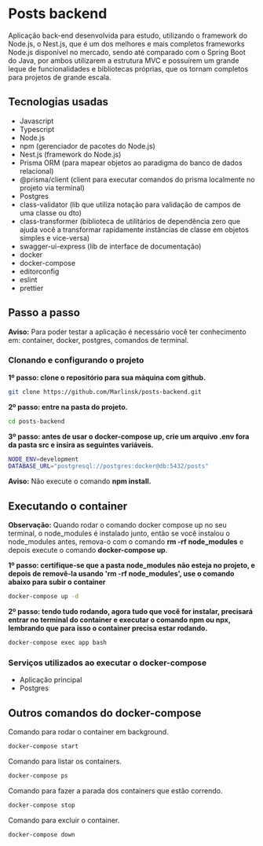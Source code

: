 # Posts backend

Aplicação back-end desenvolvida para estudo, utilizando o framework do Node.js, o Nest.js, que é um dos melhores e mais completos frameworks Node.js disponível no mercado, sendo até comparado com o Spring Boot do Java, por ambos utilizarem a estrutura MVC e possuírem um grande leque de funcionalidades e bibliotecas próprias, que os tornam completos para projetos de grande escala.

## Tecnologias usadas
- Javascript
- Typescript
- Node.js
- npm (gerenciador de pacotes do Node.js)
- Nest.js (framework do Node.js)
- Prisma ORM (para mapear objetos ao paradigma do banco de dados relacional)
- @prisma/client (client para executar comandos do prisma localmente no projeto via terminal)
- Postgres
- class-validator (lib que utiliza notação para validação de campos de uma classe ou dto)
- class-transformer (biblioteca de utilitários de dependência zero que ajuda você a transformar rapidamente instâncias de classe em objetos simples e vice-versa)
- swagger-ui-express (lib de interface de documentação)
- docker
- docker-compose
- editorconfig
- eslint
- prettier

## Passo a passo
**Aviso:** Para poder testar a aplicação é necessário você ter conhecimento em: container, docker, postgres, comandos de terminal.

### Clonando e configurando o projeto
**1º passo: clone o repositório para sua máquina com github.**

```bash
git clone https://github.com/Marlinsk/posts-backend.git
```

**2º passo: entre na pasta do projeto.**
```bash
cd posts-backend
```

**3º passo: antes de usar o docker-compose up, crie um arquivo .env fora da pasta src e insira as seguintes variáveis.**
```bash
NODE_ENV=development
DATABASE_URL="postgresql://postgres:docker@db:5432/posts"
```

**Aviso:** Não execute o comando **npm install.**

## Executando o container
**Observação:** Quando rodar o comando docker compose up no seu terminal, o node_modules é instalado junto, então se você instalou o node_modules antes, remova-o com o comando **rm -rf node_modules** e depois execute o comando **docker-compose up**.

**1º passo: certifique-se que a pasta node_modules não esteja no projeto, e depois de removê-la usando 'rm -rf node_modules', use o comando abaixo para subir o container**
```bash
docker-compose up -d
```

**2º passo: tendo tudo rodando, agora tudo que você for instalar, precisará entrar no terminal do container e executar o comando npm ou npx, lembrando que para isso o container precisa estar rodando.**
```bash
docker-compose exec app bash
```

### Serviços utilizados ao executar o docker-compose
- Aplicação principal
- Postgres

## Outros comandos do docker-compose
Comando para rodar o container em background.

```bash
docker-compose start
```

Comando para listar os containers.
```bash
docker-compose ps
```
Comando para fazer a parada dos containers que estão correndo.
```bash
docker-compose stop
```
Comando para excluir o container.
```bash
docker-compose down
```
